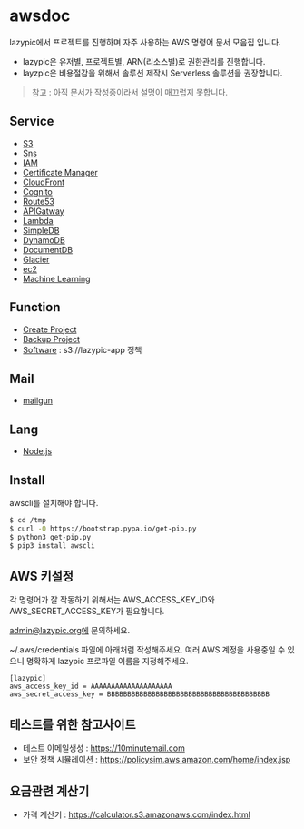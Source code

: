 # awsdoc

lazypic에서 프로젝트를 진행하며 자주 사용하는 AWS 명령어 문서 모음집 입니다.
- lazypic은 유저별, 프로젝트별, ARN(리소스별)로 권한관리를 진행합니다.
- layzpic은 비용절감을 위해서 솔루션 제작시 Serverless 솔루션을 권장합니다.

> 참고 : 아직 문서가 작성중이라서 설명이 매끄럽지 못합니다.

## Service
- [S3](docs/s3.md)
- [Sns](docs/sns.md)
- [IAM](docs/iam.md)
- [Certificate Manager](docs/acm.md)
- [CloudFront](docs/cloudfront.md)
- [Cognito](docs/cognito.md)
- [Route53](docs/route53.md)
- [APIGatway](docs/apigatway.md)
- [Lambda](docs/lambda.md)
- [SimpleDB](docs/simpledb.md)
- [DynamoDB](docs/dynamodb.md)
- [DocumentDB](docs/documentdb.md)
- [Glacier](docs/glacier.md)
- [ec2](docs/ec2.md)
- [Machine Learning](docs/ml.md)

## Function
- [Create Project](docs/createproject.md)
- [Backup Project](docs/backupproject.md)
- [Software](docs/software.md) : s3://lazypic-app 정책

## Mail
- [mailgun](docs/mailgun.md)

## Lang
- [Node.js](docs/nodejs.md)

## Install
awscli를 설치해야 합니다.

```bash
$ cd /tmp
$ curl -O https://bootstrap.pypa.io/get-pip.py
$ python3 get-pip.py
$ pip3 install awscli
```

## AWS 키설정
각 명령어가 잘 작동하기 위해서는 AWS_ACCESS_KEY_ID와 AWS_SECRET_ACCESS_KEY가 필요합니다.

admin@lazypic.org에 문의하세요.

~/.aws/credentials 파일에 아래처럼 작성해주세요. 여러 AWS 계정을 사용중일 수 있으니 명확하게 lazypic 프로파일 이름을 지정해주세요.

```
[lazypic]
aws_access_key_id = AAAAAAAAAAAAAAAAAAAA
aws_secret_access_key = BBBBBBBBBBBBBBBBBBBBBBBBBBBBBBBBBBBBBBBB
```

## 테스트를 위한 참고사이트
- 테스트 이메일생성 : https://10minutemail.com
- 보안 정책 시뮬레이션 : https://policysim.aws.amazon.com/home/index.jsp

## 요금관련 계산기
- 가격 계산기 : https://calculator.s3.amazonaws.com/index.html
